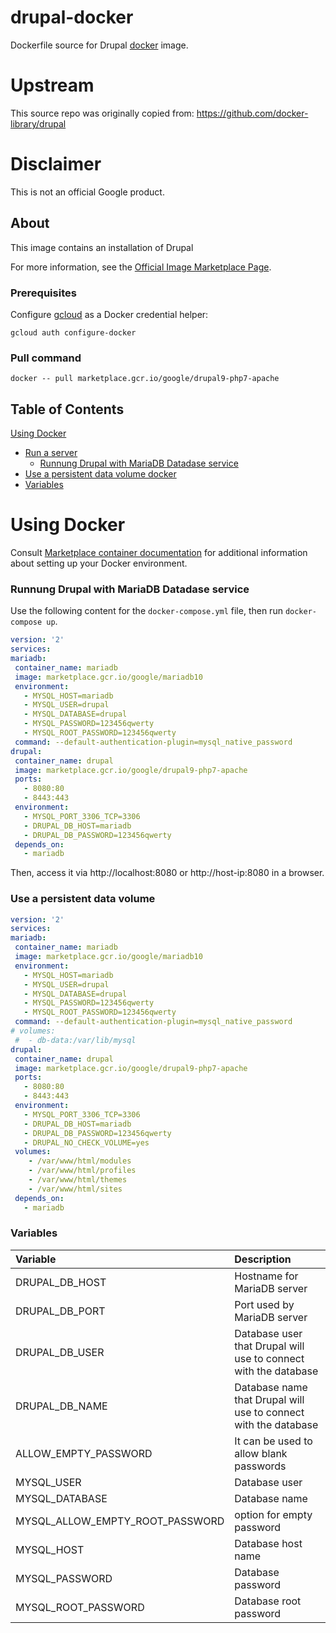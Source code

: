 drupal-docker
============

Dockerfile source for Drupal [docker](https://docker.io) image.

# Upstream

This source repo was originally copied from:
https://github.com/docker-library/drupal


# Disclaimer

This is not an official Google product.

## About
This image contains an installation of Drupal

For more information, see the
[Official Image Marketplace Page](to-do).

### Prerequisites

Configure [gcloud](https://cloud.google.com/sdk/gcloud/) as a Docker credential helper:

```shell
gcloud auth configure-docker
```
### Pull command

```shell
docker -- pull marketplace.gcr.io/google/drupal9-php7-apache
```
## Table of Contents

 [Using Docker](#using-docker)
  * [Run a  server](#run-a-activemq-server-docker)
    * [Runnung Drupal with MariaDB Datadase service](#Runnung-Drupal-with-MariaDB-Datadase-service)
  * [Use a persistent data volume docker](#Use-a-persistent-data-volume)
  * [Variables](#Variables)

# Using Docker

Consult [Marketplace container documentation](https://cloud.google.com/marketplace/docs/container-images)
for additional information about setting up your Docker environment.

### <a name="Runnung-Drupal-with-MariaDB-Datadase-service"></a>Runnung Drupal with MariaDB Datadase service 
 
 Use the following content for the `docker-compose.yml` file, then run `docker-compose up`.

 ```yaml                                                                     
version: '2'
services:
 mariadb:
  container_name: mariadb
  image: marketplace.gcr.io/google/mariadb10
  environment:
    - MYSQL_HOST=mariadb
    - MYSQL_USER=drupal
    - MYSQL_DATABASE=drupal
    - MYSQL_PASSWORD=123456qwerty
    - MYSQL_ROOT_PASSWORD=123456qwerty
  command: --default-authentication-plugin=mysql_native_password
 drupal:
  container_name: drupal
  image: marketplace.gcr.io/google/drupal9-php7-apache
  ports:
    - 8080:80
    - 8443:443
  environment:  
    - MYSQL_PORT_3306_TCP=3306
    - DRUPAL_DB_HOST=mariadb
    - DRUPAL_DB_PASSWORD=123456qwerty
  depends_on:
    - mariadb
```
 Then, access it via http://localhost:8080 or http://host-ip:8080 in a browser.
 
 ### <a name="use-a-persistent-data-volume-docker"></a>Use a persistent data volume
 ```yaml  
 version: '2'
services:
 mariadb:
  container_name: mariadb
  image: marketplace.gcr.io/google/mariadb10
  environment:
    - MYSQL_HOST=mariadb
    - MYSQL_USER=drupal
    - MYSQL_DATABASE=drupal
    - MYSQL_PASSWORD=123456qwerty
    - MYSQL_ROOT_PASSWORD=123456qwerty
  command: --default-authentication-plugin=mysql_native_password
 # volumes:
  #  - db-data:/var/lib/mysql
 drupal:
  container_name: drupal
  image: marketplace.gcr.io/google/drupal9-php7-apache
  ports:
    - 8080:80
    - 8443:443
  environment: 
    - MYSQL_PORT_3306_TCP=3306
    - DRUPAL_DB_HOST=mariadb
    - DRUPAL_DB_PASSWORD=123456qwerty
    - DRUPAL_NO_CHECK_VOLUME=yes
  volumes:
     - /var/www/html/modules
     - /var/www/html/profiles
     - /var/www/html/themes
     - /var/www/html/sites
  depends_on:
    - mariadb
```
 ### <a name="Variables"></a>Variables

 | **Variable** | **Description** |
|:-------------|:----------------|
|DRUPAL_DB_HOST | Hostname for MariaDB server|
|DRUPAL_DB_PORT | Port used by MariaDB server|
|DRUPAL_DB_USER | Database user that Drupal will use to connect with the database|
|DRUPAL_DB_NAME | Database name that Drupal will use to connect with the database|
|ALLOW_EMPTY_PASSWORD | It can be used to allow blank passwords|
|MYSQL_USER | Database user|
|MYSQL_DATABASE | Database name|
|MYSQL_ALLOW_EMPTY_ROOT_PASSWORD|option for empty password| 
|MYSQL_HOST|Database host name|
|MYSQL_PASSWORD|Database password|
|MYSQL_ROOT_PASSWORD| Database root password|
 

